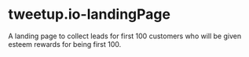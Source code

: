 # tweetup.io-landingPage
A landing page to collect leads for first 100 customers who will be given esteem rewards for being first 100. 
